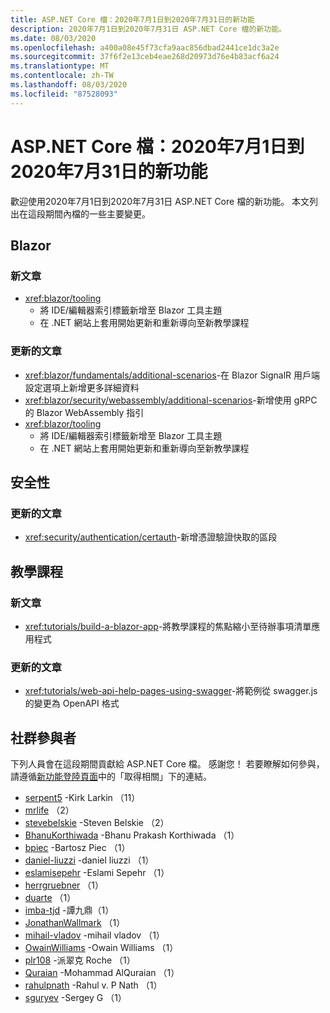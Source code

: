 ```yaml
---
title: ASP.NET Core 檔：2020年7月1日到2020年7月31日的新功能
description: 2020年7月1日到2020年7月31日 ASP.NET Core 檔的新功能。
ms.date: 08/03/2020
ms.openlocfilehash: a400a08e45f73cfa9aac856dbad2441ce1dc3a2e
ms.sourcegitcommit: 37f6f2e13ceb4eae268d20973d76e4b83acf6a24
ms.translationtype: MT
ms.contentlocale: zh-TW
ms.lasthandoff: 08/03/2020
ms.locfileid: "87528093"
---
```

# <a name="aspnet-core-docs-whats-new-for-july-1-2020---july-31-2020"></a>ASP.NET Core 檔：2020年7月1日到2020年7月31日的新功能

歡迎使用2020年7月1日到2020年7月31日 ASP.NET Core 檔的新功能。 本文列出在這段期間內檔的一些主要變更。

## <a name="blazor"></a>Blazor

### <a name="new-articles"></a>新文章

- <xref:blazor/tooling>
  - 將 IDE/編輯器索引標籤新增至 Blazor 工具主題
  - 在 .NET 網站上套用開始更新和重新導向至新教學課程

### <a name="updated-articles"></a>更新的文章

- <xref:blazor/fundamentals/additional-scenarios>-在 Blazor SignalR 用戶端設定選項上新增更多詳細資料
- <xref:blazor/security/webassembly/additional-scenarios>-新增使用 gRPC 的 Blazor WebAssembly 指引
- <xref:blazor/tooling>
  - 將 IDE/編輯器索引標籤新增至 Blazor 工具主題
  - 在 .NET 網站上套用開始更新和重新導向至新教學課程

## <a name="security"></a>安全性

### <a name="updated-articles"></a>更新的文章

- <xref:security/authentication/certauth>-新增憑證驗證快取的區段

## <a name="tutorials"></a>教學課程

### <a name="new-articles"></a>新文章

- <xref:tutorials/build-a-blazor-app>-將教學課程的焦點縮小至待辦事項清單應用程式

### <a name="updated-articles"></a>更新的文章

- <xref:tutorials/web-api-help-pages-using-swagger>-將範例從 swagger.js的變更為 OpenAPI 格式

## <a name="community-contributors"></a>社群參與者

下列人員會在這段期間貢獻給 ASP.NET Core 檔。 感謝您！ 若要瞭解如何參與，請遵循[新功能登陸頁面](index.yml)中的「取得相關」下的連結。

- [serpent5](https://github.com/serpent5) -Kirk Larkin （11）
- [mrlife](https://github.com/mrlife) （2）
- [stevebelskie](https://github.com/stevebelskie) -Steven Belskie （2）
- [BhanuKorthiwada](https://github.com/BhanuKorthiwada) -Bhanu Prakash Korthiwada （1）
- [bpiec](https://github.com/bpiec) -Bartosz Piec （1）
- [daniel-liuzzi](https://github.com/daniel-liuzzi) -daniel liuzzi （1）
- [eslamisepehr](https://github.com/eslamisepehr) -Eslami Sepehr （1）
- [herrgruebner](https://github.com/herrgruebner) （1）
- [duarte](https://github.com/i-duarte) （1）
- [imba-tjd](https://github.com/imba-tjd) -譚九鼎（1）
- [JonathanWallmark](https://github.com/JonathanWallmark) （1）
- [mihail-vladov](https://github.com/mihail-vladov) -mihail vladov （1）
- [OwainWilliams](https://github.com/OwainWilliams) -Owain Williams （1）
- [plr108](https://github.com/plr108) -派翠克 Roche （1）
- [Quraian](https://github.com/Quraian) -Mohammad AlQuraian （1）
- [rahulpnath](https://github.com/rahulpnath) -Rahul v. P Nath （1）
- [sguryev](https://github.com/sguryev) -Sergey G （1）
